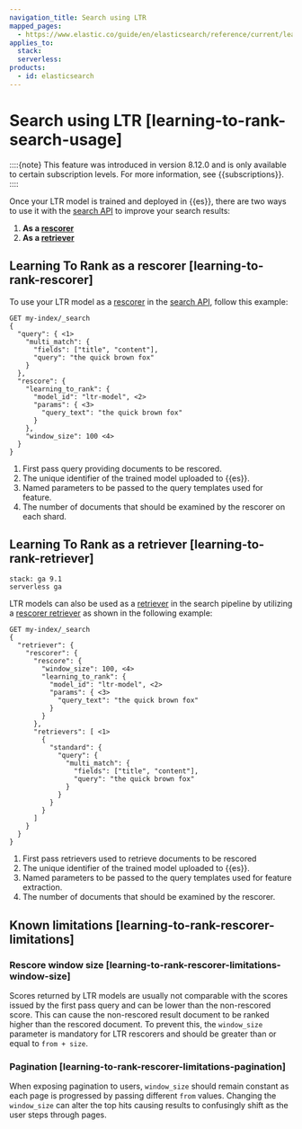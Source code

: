 ```yaml
---
navigation_title: Search using LTR
mapped_pages:
  - https://www.elastic.co/guide/en/elasticsearch/reference/current/learning-to-rank-search-usage.html
applies_to:
  stack:
  serverless:
products:
  - id: elasticsearch
---
```




# Search using LTR [learning-to-rank-search-usage]


::::{note}
This feature was introduced in version 8.12.0 and is only available to certain subscription levels. For more information, see {{subscriptions}}.
::::

Once your LTR model is trained and deployed in {{es}}, there are two ways to use it with the [search API](../querying-for-search.md) to improve your search results:

1. **As a [rescorer](#learning-to-rank-rescorer)**
2. **As a [retriever](#learning-to-rank-retriever)**


## Learning To Rank as a rescorer [learning-to-rank-rescorer]

To use your LTR model as a [rescorer](elasticsearch://reference/elasticsearch/rest-apis/filter-search-results.md#rescore) in the [search API](../querying-for-search.md), follow this example:

```console
GET my-index/_search
{
  "query": { <1>
    "multi_match": {
      "fields": ["title", "content"],
      "query": "the quick brown fox"
    }
  },
  "rescore": {
    "learning_to_rank": {
      "model_id": "ltr-model", <2>
      "params": { <3>
        "query_text": "the quick brown fox"
      }
    },
    "window_size": 100 <4>
  }
}
```

1. First pass query providing documents to be rescored.
2. The unique identifier of the trained model uploaded to {{es}}.
3. Named parameters to be passed to the query templates used for feature.
4. The number of documents that should be examined by the rescorer on each shard.

## Learning To Rank as a retriever [learning-to-rank-retriever]

```{applies_to}
stack: ga 9.1
serverless ga
```

LTR models can also be used as a [retriever](../retrievers-overview.md) in the search pipeline by utilizing a [rescorer retriever](elasticsearch://reference/elasticsearch/rest-apis/retrievers.md#rescorer-retriever) as shown in the following example:

```console
GET my-index/_search
{
  "retriever": {
    "rescorer": {
      "rescore": {
        "window_size": 100, <4>
        "learning_to_rank": {
          "model_id": "ltr-model", <2>
          "params": { <3>
            "query_text": "the quick brown fox"
          }
        }
      },
      "retrievers": [ <1>
        {
          "standard": {
            "query": {
              "multi_match": {
                "fields": ["title", "content"],
                "query": "the quick brown fox"
              }
            }
          }
        }
      ]
    }
  }
}
```

1. First pass retrievers used to retrieve documents to be rescored
2. The unique identifier of the trained model uploaded to {{es}}.
3. Named parameters to be passed to the query templates used for feature extraction.
4. The number of documents that should be examined by the rescorer.

## Known limitations [learning-to-rank-rescorer-limitations]


### Rescore window size [learning-to-rank-rescorer-limitations-window-size]

Scores returned by LTR models are usually not comparable with the scores issued by the first pass query and can be lower than the non-rescored score. This can cause the non-rescored result document to be ranked higher than the rescored document. To prevent this, the `window_size` parameter is mandatory for LTR rescorers and should be greater than or equal to `from + size`.


### Pagination [learning-to-rank-rescorer-limitations-pagination]

When exposing pagination to users, `window_size` should remain constant as each page is progressed by passing different `from` values. Changing the `window_size` can alter the top hits causing results to confusingly shift as the user steps through pages.

